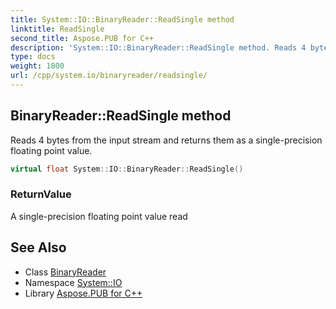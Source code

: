 ```yaml
---
title: System::IO::BinaryReader::ReadSingle method
linktitle: ReadSingle
second_title: Aspose.PUB for C++
description: 'System::IO::BinaryReader::ReadSingle method. Reads 4 bytes from the input stream and returns them as a single-precision floating point value in C++.'
type: docs
weight: 1800
url: /cpp/system.io/binaryreader/readsingle/
---
```

## BinaryReader::ReadSingle method


Reads 4 bytes from the input stream and returns them as a single-precision floating point value.

```cpp
virtual float System::IO::BinaryReader::ReadSingle()
```


### ReturnValue

A single-precision floating point value read

## See Also

* Class [BinaryReader](../)
* Namespace [System::IO](../../)
* Library [Aspose.PUB for C++](../../../)
